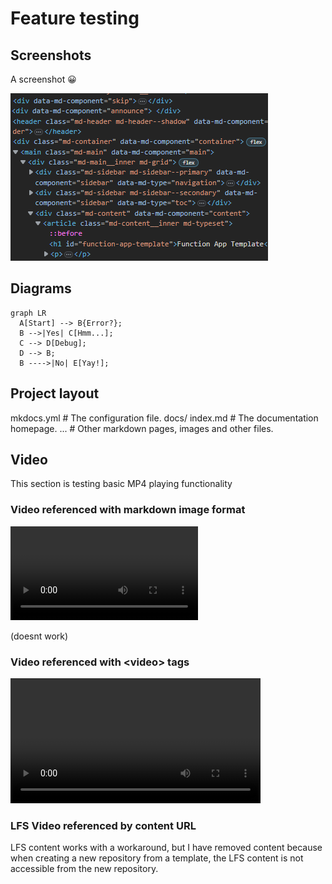 # Feature testing

## Screenshots

A screenshot 😀

![a screenshot](./content/screenshot.png)

## Diagrams

``` mermaid
graph LR
  A[Start] --> B{Error?};
  B -->|Yes| C[Hmm...];
  C --> D[Debug];
  D --> B;
  B ---->|No| E[Yay!];
```

## Project layout

  mkdocs.yml    # The configuration file.
  docs/
      index.md  # The documentation homepage.
      ...       # Other markdown pages, images and other files.

## Video

This section is testing basic MP4 playing functionality

### Video referenced with markdown image format 

![video](../content/vid.mp4)

(doesnt work)

### Video referenced with &lt;video&gt; tags

<video width="400" controls>
  <source src="../content/vid.mp4" type="video/mp4">
</video>

### LFS Video referenced by content URL

LFS content works with a workaround, but I have removed content because when creating a new repository from a template, the LFS content is not accessible from the new repository.
